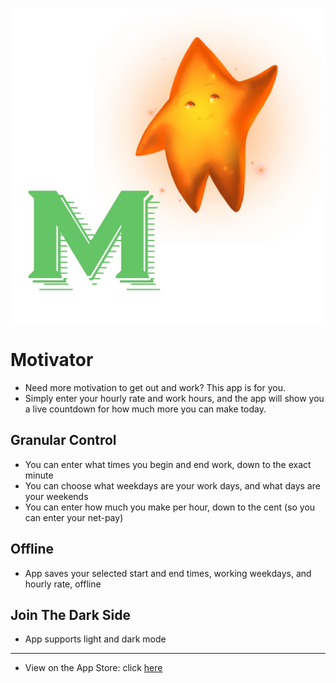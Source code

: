 ![logo](https://github.com/DaniSpringer/timeismoney/blob/main/Money/Assets/Assets.xcassets/AppIcon.appiconset/money-icon.jpg?raw=true&sanitize=true)

# Motivator
- Need more motivation to get out and work? This app is for you.
- Simply enter your hourly rate and work hours, and the app will show you a live countdown for how much more you can make today.
## Granular Control
- You can enter what times you begin and end work, down to the exact minute
- You can choose what weekdays are your work days, and what days are your weekends
- You can enter how much you make per hour, down to the cent (so you can enter your net-pay)
## Offline
- App saves your selected start and end times, working weekdays, and hourly rate, offline
## Join The Dark Side
- App supports light and dark mode
***
- View on the App Store: click [here](https://apps.apple.com/us/developer/daniel-springer/id1402417666)